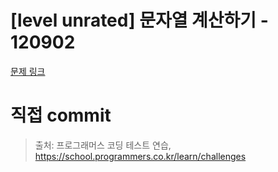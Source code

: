# [level unrated] 문자열 계산하기 - 120902

[문제 링크](https://school.programmers.co.kr/learn/courses/30/lessons/120902)

# 직접 commit

> 출처: 프로그래머스 코딩 테스트 연습, https://school.programmers.co.kr/learn/challenges
